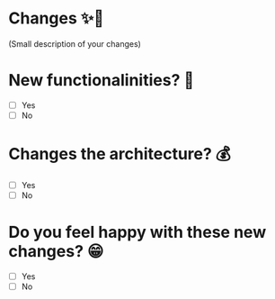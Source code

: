 # Changes ✨🌈

(Small description of your changes)

# New functionalinities?  🐷
- [ ] Yes
- [ ] No

# Changes the architecture? 💰
- [ ] Yes
- [ ] No

# Do you feel happy with these new changes? 😁
- [ ] Yes
- [ ] No